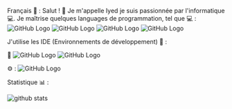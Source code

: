 Français 🎈 :
Salut ! 👋
Je m'appelle Iyed je suis passionnée par l'informatique 💻.
Je maîtrise quelques languages de programmation, tel que 
💻 : ![GitHub Logo](https://camo.githubusercontent.com/c2991c3d6d6a9a5f360839ea71e6c5eef2589216b7ceccad11c475cf7f3d20ae/68747470733a2f2f696d672e736869656c64732e696f2f62616467652f2d48544d4c2d3333333333333f7374796c653d666c61742d737175617265266c6f676f3d48544d4c35)
![GitHub Logo](https://camo.githubusercontent.com/4900197255fc7694057b54de58b053f04888bc3d8a264cb1ae16fe4e79160f11/68747470733a2f2f696d672e736869656c64732e696f2f62616467652f2d4353532d3333333333333f7374796c653d666c61742d737175617265266c6f676f3d43535333266c6f676f436f6c6f723d313537324236)
![GitHub Logo](https://camo.githubusercontent.com/9aeca38fdfa4abfa57cf610be1f6c52800f30016ea195adea93e48becace035b/68747470733a2f2f696d672e736869656c64732e696f2f62616467652f2d426f6f7473747261702d3333333333333f7374796c653d666c61742d737175617265266c6f676f3d626f6f747374726170266c6f676f436f6c6f723d353633443743)
![GitHub Logo](https://camo.githubusercontent.com/8a0d3f0b872a6565c7861eb325dcb77631b791cb3b5ea0b3570f56ee5858de2d/68747470733a2f2f696d672e736869656c64732e696f2f62616467652f2d507974686f6e2d3333333333333f7374796c653d666c61742d737175617265266c6f676f3d707974686f6e)

J'utilise les IDE (Environnements de développement) 🔧 :

🔧  ![GitHub Logo](https://camo.githubusercontent.com/2478030ce7d24f0f315491849f1149e7004d66c298e370496820e6c9e5eb0776/68747470733a2f2f696d672e736869656c64732e696f2f62616467652f2d56697375616c25323053747564696f253230436f64652d3333333333333f7374796c653d666c61742d737175617265266c6f676f3d76697375616c2d73747564696f2d636f6465266c6f676f436f6c6f723d303037414343)
![GitHub Logo](https://camo.githubusercontent.com/5c1c8b131644ead0389ff4c9547109a04647d97f6d0f938781d25f24522e4f89/68747470733a2f2f696d672e736869656c64732e696f2f62616467652f2d45636c697073652d3333333333333f7374796c653d666c61742d737175617265266c6f676f3d65636c69707365266c6f676f436f6c6f723d303037414343)


⚙️ : ![GitHub Logo](https://camo.githubusercontent.com/1b2a7f63974cbdae924ca7572d05a5417a65294bb419265b61e0fdc03f44527d/68747470733a2f2f696d672e736869656c64732e696f2f62616467652f2d4769742d3333333333333f7374796c653d666c61742d737175617265266c6f676f3d676974)

Statistique 📊 :

![github stats](https://github-readme-stats.vercel.app/api?username=iyed-dev&show_icons=true&theme=tokyonight&count_private=true)

